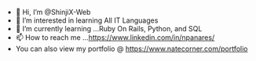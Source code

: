 - 👋 Hi, I’m @ShinjiX-Web
- 👀 I’m interested in learning All IT Languages
- 🌱 I’m currently learning ...Ruby On Rails, Python, and SQL
- 📫 How to reach me ...https://www.linkedin.com/in/npanares/
- You can also view my portfolio @ https://www.natecorner.com/portfolio
<!---
ShinjiX-Web/ShinjiX-Web is a ✨ special ✨ repository because its `README.md` (this file) appears on your GitHub profile.
You can click the Preview link to take a look at your changes.
--->
